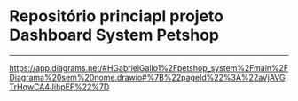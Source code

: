 # Repositório princiapl projeto Dashboard System Petshop
--------------------------------------------------------------------------------------------------------------------------------------------------------------------------------------------------------------------

https://app.diagrams.net/#HGabrielGallo1%2Fpetshop_system%2Fmain%2FDiagrama%20sem%20nome.drawio#%7B%22pageId%22%3A%22aVjAVGTrHqwCA4JihpEF%22%7D
